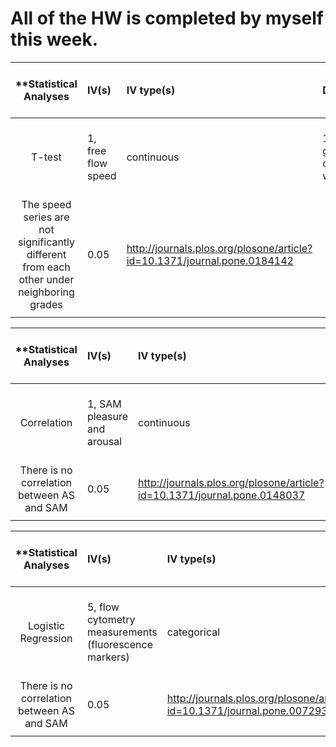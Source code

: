 
# All of the HW is completed by myself this week. 

| **Statistical Analyses	|  IV(s)  |  IV type(s) |  DV(s)  |  DV type(s)  |  Control Var | Control Var type  | Question to be answered | _H0_ | alpha | link to paper **| 
|:----------:|:----------|:------------|:-------------|:-------------|:------------|:------------- |:------------------|:----:|:-------:|:-------|
T-test	| 1, free flow speed | continuous | 1, grade of the way| continuous | 3, weather, time, holiday interference | categorical (within context) | Statistically significant difference between neighboring grades?
|The speed series are not significantly different from each other under neighboring grades| 0.05 | http://journals.plos.org/plosone/article?id=10.1371/journal.pone.0184142|
  |||||||||


| **Statistical Analyses	|  IV(s)  |  IV type(s) |  DV(s)  |  DV type(s)  |  Control Var | Control Var type  | Question to be answered | _H0_ | alpha | link to paper **| 
|:----------:|:----------|:------------|:-------------|:-------------|:------------|:------------- |:------------------|:----:|:-------:|:-------|
Correlation	| 1, SAM pleasure and arousal | continuous | 1, AS pleasure and arousal | continuous |N/A | N/A | Is there a strong correlation between AS and SAM ?
|There is no correlation between AS and SAM | 0.05 | http://journals.plos.org/plosone/article?id=10.1371/journal.pone.0148037|
  |||||||||




| **Statistical Analyses	|  IV(s)  |  IV type(s) |  DV(s)  |  DV type(s)  |  Control Var | Control Var type  | Question to be answered | _H0_ | alpha | link to paper **| 
|:----------:|:----------|:------------|:-------------|:-------------|:------------|:------------- |:------------------|:----:|:-------:|:-------|
Logistic Regression	| 5, flow cytometry measurements (fluorescence markers) | categorical | 1, confidence score of the paint being AML-positive | continuous |N/A | N/A | Is there a strong correlation between AS and SAM ?
|There is no correlation between AS and SAM | 0.05 | http://journals.plos.org/plosone/article?id=10.1371/journal.pone.0072932 
  |||||||||


